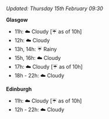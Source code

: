 *Updated: Thursday 15th February 09:30*

**Glasgow**

* 11h: :cloud: Cloudy [:umbrella: as of 10h]
* 12h: :cloud: Cloudy
* 13h, 14h: :umbrella: Rainy
* 15h, 16h: :cloud: Cloudy
* 17h: :cloud: Cloudy [:umbrella: as of 10h]
* 18h - 22h: :cloud: Cloudy

**Edinburgh**

* 11h: :cloud: Cloudy [:umbrella: as of 10h]
* 12h - 22h: :cloud: Cloudy
